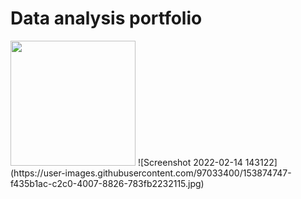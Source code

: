# Data analysis portfolio

<img src="https://user-images.githubusercontent.com/97033400/153874747-f435b1ac-c2c0-4007-8826-783fb2232115.jpg" width="200" height="200" />
![Screenshot 2022-02-14 143122](https://user-images.githubusercontent.com/97033400/153874747-f435b1ac-c2c0-4007-8826-783fb2232115.jpg)
